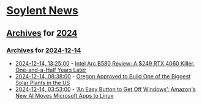 # [Soylent News](../../../README.md)

## [Archives](../../index.md) for [2024](../index.md)

### [Archives](../../index.md) for [2024-12-14](index.md)

* [2024-12-14, 13:25:00](https://soylentnews.org/article.pl?sid=24/12/13/0446207&from=rss) - [Intel Arc B580 Review: A $249 RTX 4060 Killer, One-and-a-Half Years Later](https://soylentnews.org/article.pl?sid=24/12/13/0446207&from=rss)
* [2024-12-14, 08:38:00](https://soylentnews.org/article.pl?sid=24/12/13/0443244&from=rss) - [Oregon Approved to Build One of the Biggest Solar Plants in the US](https://soylentnews.org/article.pl?sid=24/12/13/0443244&from=rss)
* [2024-12-14, 03:53:00](https://soylentnews.org/article.pl?sid=24/12/13/0439254&from=rss) - [‘An Easy Button to Get Off Windows’: Amazon's New AI Moves Microsoft Apps to Linux](https://soylentnews.org/article.pl?sid=24/12/13/0439254&from=rss)
